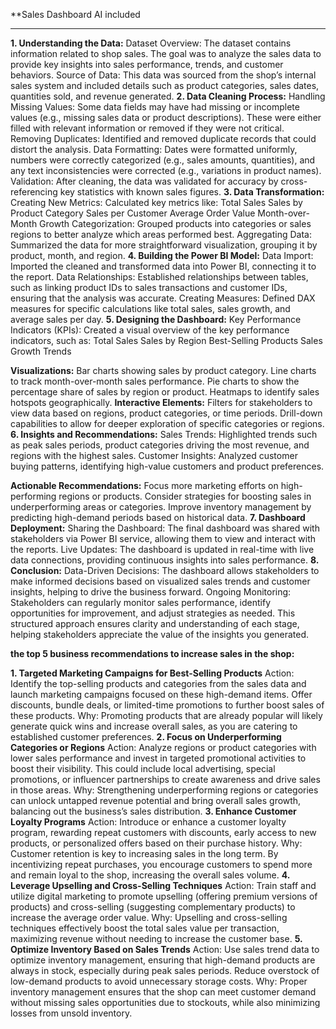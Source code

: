 **Sales Dashboard AI included 
******

**1. Understanding the Data:**
Dataset Overview: The dataset contains information related to shop sales. The goal was to analyze the sales data to provide key insights into sales performance, trends, and customer behaviors.
Source of Data: This data was sourced from the shop’s internal sales system and included details such as product categories, sales dates, quantities sold, and revenue generated.
**2. Data Cleaning Process:**
Handling Missing Values: Some data fields may have had missing or incomplete values (e.g., missing sales data or product descriptions). These were either filled with relevant information or removed if they were not critical.
Removing Duplicates: Identified and removed duplicate records that could distort the analysis.
Data Formatting: Dates were formatted uniformly, numbers were correctly categorized (e.g., sales amounts, quantities), and any text inconsistencies were corrected (e.g., variations in product names).
Validation: After cleaning, the data was validated for accuracy by cross-referencing key statistics with known sales figures.
**3. Data Transformation:**
Creating New Metrics: Calculated key metrics like:
Total Sales
Sales by Product Category
Sales per Customer
Average Order Value
Month-over-Month Growth
Categorization: Grouped products into categories or sales regions to better analyze which areas performed best.
Aggregating Data: Summarized the data for more straightforward visualization, grouping it by product, month, and region.
**4. Building the Power BI Model:**
Data Import: Imported the cleaned and transformed data into Power BI, connecting it to the report.
Data Relationships: Established relationships between tables, such as linking product IDs to sales transactions and customer IDs, ensuring that the analysis was accurate.
Creating Measures: Defined DAX measures for specific calculations like total sales, sales growth, and average sales per day.
**5. Designing the Dashboard:**
Key Performance Indicators (KPIs): Created a visual overview of the key performance indicators, such as:
Total Sales
Sales by Region
Best-Selling Products
Sales Growth Trends

**Visualizations:**
Bar charts showing sales by product category.
Line charts to track month-over-month sales performance.
Pie charts to show the percentage share of sales by region or product.
Heatmaps to identify sales hotspots geographically.
**Interactive Elements:**
Filters for stakeholders to view data based on regions, product categories, or time periods.
Drill-down capabilities to allow for deeper exploration of specific categories or regions.
**6. Insights and Recommendations:**
Sales Trends: Highlighted trends such as peak sales periods, product categories driving the most revenue, and regions with the highest sales.
Customer Insights: Analyzed customer buying patterns, identifying high-value customers and product preferences.

**Actionable Recommendations:**
Focus more marketing efforts on high-performing regions or products.
Consider strategies for boosting sales in underperforming areas or categories.
Improve inventory management by predicting high-demand periods based on historical data.
**7. Dashboard Deployment:**
Sharing the Dashboard: The final dashboard was shared with stakeholders via Power BI service, allowing them to view and interact with the reports.
Live Updates: The dashboard is updated in real-time with live data connections, providing continuous insights into sales performance.
**8. Conclusion:**
Data-Driven Decisions: The dashboard allows stakeholders to make informed decisions based on visualized sales trends and customer insights, helping to drive the business forward.
Ongoing Monitoring: Stakeholders can regularly monitor sales performance, identify opportunities for improvement, and adjust strategies as needed.
This structured approach ensures clarity and understanding of each stage, helping stakeholders appreciate the value of the insights you generated.



**the top 5 business recommendations to increase sales in the shop:**

**1. Targeted Marketing Campaigns for Best-Selling Products**
Action: Identify the top-selling products and categories from the sales data and launch marketing campaigns focused on these high-demand items. Offer discounts, bundle deals, or limited-time promotions to further boost sales of these products.
Why: Promoting products that are already popular will likely generate quick wins and increase overall sales, as you are catering to established customer preferences.
**2. Focus on Underperforming Categories or Regions**
Action: Analyze regions or product categories with lower sales performance and invest in targeted promotional activities to boost their visibility. This could include local advertising, special promotions, or influencer partnerships to create awareness and drive sales in those areas.
Why: Strengthening underperforming regions or categories can unlock untapped revenue potential and bring overall sales growth, balancing out the business’s sales distribution.
**3. Enhance Customer Loyalty Programs**
Action: Introduce or enhance a customer loyalty program, rewarding repeat customers with discounts, early access to new products, or personalized offers based on their purchase history.
Why: Customer retention is key to increasing sales in the long term. By incentivizing repeat purchases, you encourage customers to spend more and remain loyal to the shop, increasing the overall sales volume.
**4. Leverage Upselling and Cross-Selling Techniques**
Action: Train staff and utilize digital marketing to promote upselling (offering premium versions of products) and cross-selling (suggesting complementary products) to increase the average order value.
Why: Upselling and cross-selling techniques effectively boost the total sales value per transaction, maximizing revenue without needing to increase the customer base.
**5. Optimize Inventory Based on Sales Trends**
Action: Use sales trend data to optimize inventory management, ensuring that high-demand products are always in stock, especially during peak sales periods. Reduce overstock of low-demand products to avoid unnecessary storage costs.
Why: Proper inventory management ensures that the shop can meet customer demand without missing sales opportunities due to stockouts, while also minimizing losses from unsold inventory.
